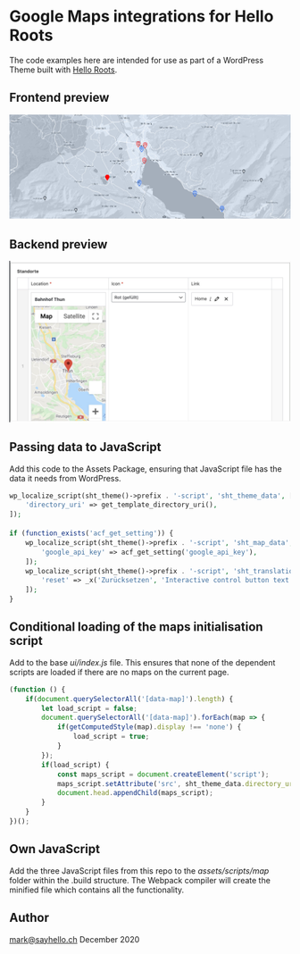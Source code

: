 # Google Maps integrations for Hello Roots

The code examples here are intended for use as part of a WordPress Theme built with [Hello Roots](https://github.com/SayHelloGmbH/hello-roots).

## Frontend preview

![Preview Frontend](./location-map-frontend-v2.jpg)

## Backend preview

![Preview Frontend](./location-map-backend.jpg)

## Passing data to JavaScript

Add this code to the Assets Package, ensuring that JavaScript file has the data it needs from WordPress.

```php
wp_localize_script(sht_theme()->prefix . '-script', 'sht_theme_data', [
	'directory_uri' => get_template_directory_uri(),
]);

if (function_exists('acf_get_setting')) {
	wp_localize_script(sht_theme()->prefix . '-script', 'sht_map_data', [
		'google_api_key' => acf_get_setting('google_api_key'),
	]);
	wp_localize_script(sht_theme()->prefix . '-script', 'sht_translations', [
		'reset' => _x('Zurücksetzen', 'Interactive control button text', 'sht'),
	]);
}
```

## Conditional loading of the maps initialisation script

Add to the base _ui/index.js_ file. This ensures that none of the dependent scripts are loaded 
if there are no maps on the current page.

```javascript
(function () {
	if(document.querySelectorAll('[data-map]').length) {
		let load_script = false;
		document.querySelectorAll('[data-map]').forEach(map => {
			if(getComputedStyle(map).display !== 'none') {
				load_script = true;
			}
		});
		if(load_script) {
			const maps_script = document.createElement('script');
			maps_script.setAttribute('src', sht_theme_data.directory_uri + '/assets/scripts/maps.min.js');
			document.head.appendChild(maps_script);
		}
	}
})();
```

## Own JavaScript

Add the three JavaScript files from this repo to the _assets/scripts/map_ folder within the .build structure. 
The Webpack compiler will create the minified file which contains all the functionality.

## Author

mark@sayhello.ch December 2020
